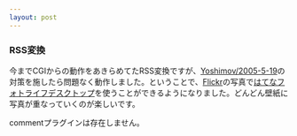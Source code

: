 ```yaml
---
layout: post
---
```

<h3>RSS変換</h3>
<p>今までCGIからの動作をあきらめてたRSS変換ですが、<a href="/?page=Yoshimov%2F2005%2D5%2D19" class="wikipage">Yoshimov/2005-5-19</a>の対策を施したら問題なく動作しました。ということで、<a href="http://flickr.com/">Flickr</a>の写真で<a href="http://www.hatena.ne.jp/info/fotolifedesktop">はてなフォトライフデスクトップ</a>を使うことができるようになりました。どんどん壁紙に写真が重なっていくのが楽しいです。</p>
<p><span class="error">commentプラグインは存在しません。</span> </p>
